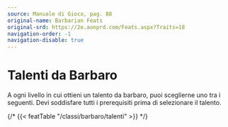 ```yaml
---
source: Manuale di Gioco, pag. 88
original-name: Barbarian Feats
original-srd: https://2e.aonprd.com/Feats.aspx?Traits=18
navigation-order: -1
navigation-disable: true
---
```


# Talenti da Barbaro

A ogni livello in cui ottieni un talento da barbaro, puoi sceglierne uno tra i
seguenti. Devi soddisfare tutti i prerequisiti prima di selezionare il talento.

{/* {{< featTable "/classi/barbaro/talenti" >}} */}
